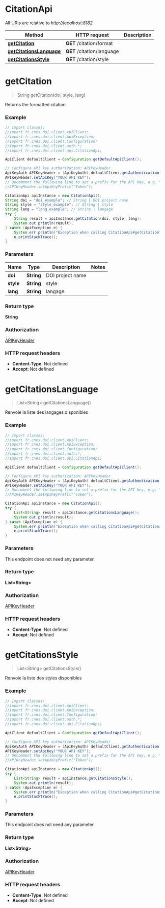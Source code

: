 # CitationApi

All URIs are relative to *http://localhost:8182*

Method | HTTP request | Description
------------- | ------------- | -------------
[**getCitation**](CitationApi.md#getCitation) | **GET** /citation/format | 
[**getCitationsLanguage**](CitationApi.md#getCitationsLanguage) | **GET** /citation/language | 
[**getCitationsStyle**](CitationApi.md#getCitationsStyle) | **GET** /citation/style | 


<a name="getCitation"></a>
# **getCitation**
> String getCitation(doi, style, lang)



Returns the formatted citation

### Example
```java
// Import classes:
//import fr.cnes.doi.client.ApiClient;
//import fr.cnes.doi.client.ApiException;
//import fr.cnes.doi.client.Configuration;
//import fr.cnes.doi.client.auth.*;
//import fr.cnes.doi.client.api.CitationApi;

ApiClient defaultClient = Configuration.getDefaultApiClient();

// Configure API key authorization: APIKeyHeader
ApiKeyAuth APIKeyHeader = (ApiKeyAuth) defaultClient.getAuthentication("APIKeyHeader");
APIKeyHeader.setApiKey("YOUR API KEY");
// Uncomment the following line to set a prefix for the API key, e.g. "Token" (defaults to null)
//APIKeyHeader.setApiKeyPrefix("Token");

CitationApi apiInstance = new CitationApi();
String doi = "doi_example"; // String | DOI project name
String style = "style_example"; // String | style
String lang = "lang_example"; // String | langage
try {
    String result = apiInstance.getCitation(doi, style, lang);
    System.out.println(result);
} catch (ApiException e) {
    System.err.println("Exception when calling CitationApi#getCitation");
    e.printStackTrace();
}
```

### Parameters

Name | Type | Description  | Notes
------------- | ------------- | ------------- | -------------
 **doi** | **String**| DOI project name |
 **style** | **String**| style |
 **lang** | **String**| langage |

### Return type

**String**

### Authorization

[APIKeyHeader](../README.md#APIKeyHeader)

### HTTP request headers

 - **Content-Type**: Not defined
 - **Accept**: Not defined

<a name="getCitationsLanguage"></a>
# **getCitationsLanguage**
> List&lt;String&gt; getCitationsLanguage()



Renvoie la liste des langages disponibles

### Example
```java
// Import classes:
//import fr.cnes.doi.client.ApiClient;
//import fr.cnes.doi.client.ApiException;
//import fr.cnes.doi.client.Configuration;
//import fr.cnes.doi.client.auth.*;
//import fr.cnes.doi.client.api.CitationApi;

ApiClient defaultClient = Configuration.getDefaultApiClient();

// Configure API key authorization: APIKeyHeader
ApiKeyAuth APIKeyHeader = (ApiKeyAuth) defaultClient.getAuthentication("APIKeyHeader");
APIKeyHeader.setApiKey("YOUR API KEY");
// Uncomment the following line to set a prefix for the API key, e.g. "Token" (defaults to null)
//APIKeyHeader.setApiKeyPrefix("Token");

CitationApi apiInstance = new CitationApi();
try {
    List<String> result = apiInstance.getCitationsLanguage();
    System.out.println(result);
} catch (ApiException e) {
    System.err.println("Exception when calling CitationApi#getCitationsLanguage");
    e.printStackTrace();
}
```

### Parameters
This endpoint does not need any parameter.

### Return type

**List&lt;String&gt;**

### Authorization

[APIKeyHeader](../README.md#APIKeyHeader)

### HTTP request headers

 - **Content-Type**: Not defined
 - **Accept**: Not defined

<a name="getCitationsStyle"></a>
# **getCitationsStyle**
> List&lt;String&gt; getCitationsStyle()



Renvoie la liste des styles disponibles

### Example
```java
// Import classes:
//import fr.cnes.doi.client.ApiClient;
//import fr.cnes.doi.client.ApiException;
//import fr.cnes.doi.client.Configuration;
//import fr.cnes.doi.client.auth.*;
//import fr.cnes.doi.client.api.CitationApi;

ApiClient defaultClient = Configuration.getDefaultApiClient();

// Configure API key authorization: APIKeyHeader
ApiKeyAuth APIKeyHeader = (ApiKeyAuth) defaultClient.getAuthentication("APIKeyHeader");
APIKeyHeader.setApiKey("YOUR API KEY");
// Uncomment the following line to set a prefix for the API key, e.g. "Token" (defaults to null)
//APIKeyHeader.setApiKeyPrefix("Token");

CitationApi apiInstance = new CitationApi();
try {
    List<String> result = apiInstance.getCitationsStyle();
    System.out.println(result);
} catch (ApiException e) {
    System.err.println("Exception when calling CitationApi#getCitationsStyle");
    e.printStackTrace();
}
```

### Parameters
This endpoint does not need any parameter.

### Return type

**List&lt;String&gt;**

### Authorization

[APIKeyHeader](../README.md#APIKeyHeader)

### HTTP request headers

 - **Content-Type**: Not defined
 - **Accept**: Not defined

